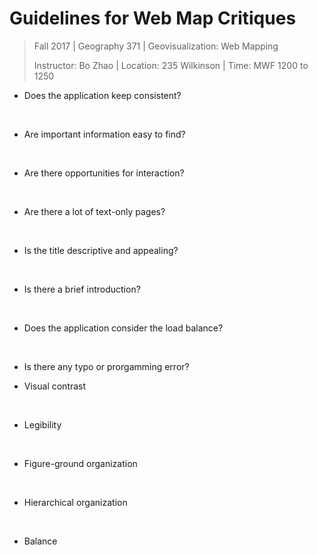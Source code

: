 # Guidelines for Web Map Critiques

> Fall 2017 | Geography 371 | Geovisualization: Web Mapping
>
> Instructor: Bo Zhao | Location: 235 Wilkinson | Time: MWF 1200 to 1250



- Does the application keep consistent?

  ​

- Are important information easy to find? 

  ​


- Are there opportunities for interaction?

  ​

- Are there a lot of text-only pages? 

  ​

- Is the title descriptive and appealing?

  ​

- Is there a brief introduction?

  ​

- Does the application consider the load balance?

  ​

- Is there any typo or prorgamming error?


- Visual contrast

  ​

- Legibility

  ​

- Figure-ground organization

  ​

- Hierarchical organization

  ​

- Balance